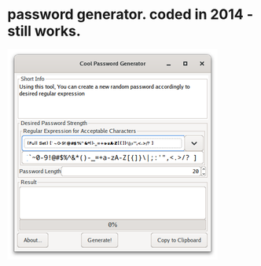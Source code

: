# password generator. coded in 2014 - still works.

<img src="./Screenshot from 2024-10-13 14-53-34.png" />